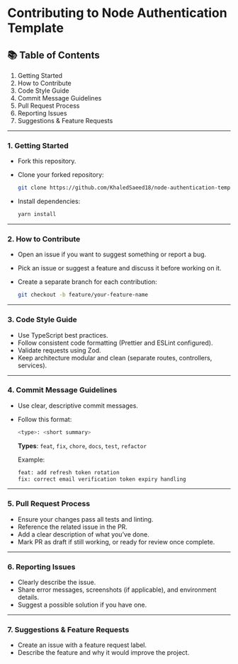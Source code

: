 # Contributing to Node Authentication Template

## 📚 Table of Contents

1. Getting Started
2. How to Contribute
3. Code Style Guide
4. Commit Message Guidelines
5. Pull Request Process
6. Reporting Issues
7. Suggestions & Feature Requests

---

### 1. Getting Started

- Fork this repository.
- Clone your forked repository:

  ```bash
  git clone https://github.com/KhaledSaeed18/node-authentication-template.git
  ```

- Install dependencies:

  ```bash
  yarn install
  ```

---

### 2. How to Contribute

- Open an issue if you want to suggest something or report a bug.
- Pick an issue or suggest a feature and discuss it before working on it.
- Create a separate branch for each contribution:

  ```bash
  git checkout -b feature/your-feature-name
  ```

---

### 3. Code Style Guide

- Use TypeScript best practices.
- Follow consistent code formatting (Prettier and ESLint configured).
- Validate requests using Zod.
- Keep architecture modular and clean (separate routes, controllers, services).

---

### 4. Commit Message Guidelines

- Use clear, descriptive commit messages.
- Follow this format:

  ``` bash
  <type>: <short summary>
  ```

  **Types**: `feat`, `fix`, `chore`, `docs`, `test`, `refactor`
  
  Example:  

  ``` bash
  feat: add refresh token rotation
  fix: correct email verification token expiry handling
  ```

---

### 5. Pull Request Process

- Ensure your changes pass all tests and linting.
- Reference the related issue in the PR.
- Add a clear description of what you’ve done.
- Mark PR as draft if still working, or ready for review once complete.

---

### 6. Reporting Issues

- Clearly describe the issue.
- Share error messages, screenshots (if applicable), and environment details.
- Suggest a possible solution if you have one.

---

### 7. Suggestions & Feature Requests

- Create an issue with a feature request label.
- Describe the feature and why it would improve the project.
